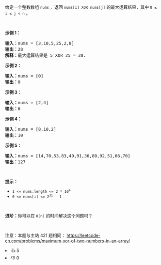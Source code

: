 <p>给定一个整数数组 <code>nums</code> ，返回<em> </em><code>nums[i] XOR nums[j]</code> 的最大运算结果，其中 <code>0 &le; i &le; j &lt; n</code> 。</p>

<p>&nbsp;</p>

<div class="original__bRMd">
<div>
<p><strong>示例 1：</strong></p>

<pre>
<strong>输入：</strong>nums = [3,10,5,25,2,8]
<strong>输出：</strong>28
<strong>解释：</strong>最大运算结果是 5 XOR 25 = 28.</pre>

<p><strong>示例 2：</strong></p>

<pre>
<strong>输入：</strong>nums = [0]
<strong>输出：</strong>0
</pre>

<p><strong>示例 3：</strong></p>

<pre>
<strong>输入：</strong>nums = [2,4]
<strong>输出：</strong>6
</pre>

<p><strong>示例 4：</strong></p>

<pre>
<strong>输入：</strong>nums = [8,10,2]
<strong>输出：</strong>10
</pre>

<p><strong>示例 5：</strong></p>

<pre>
<strong>输入：</strong>nums = [14,70,53,83,49,91,36,80,92,51,66,70]
<strong>输出：</strong>127
</pre>

<p>&nbsp;</p>

<p><strong>提示：</strong></p>

<ul>
	<li><code>1 &lt;= nums.length &lt;= 2 * 10<sup>4</sup></code></li>
	<li><code>0 &lt;= nums[i] &lt;= 2<sup>31</sup> - 1</code></li>
</ul>
</div>
</div>

<p>&nbsp;</p>

<p><strong>进阶：</strong>你可以在 <code>O(n)</code> 的时间解决这个问题吗？</p>

<p>&nbsp;</p>

<p><meta charset="UTF-8" />注意：本题与主站 421&nbsp;题相同：&nbsp;<a href="https://leetcode-cn.com/problems/maximum-xor-of-two-numbers-in-an-array/">https://leetcode-cn.com/problems/maximum-xor-of-two-numbers-in-an-array/</a></p>
<div><li>👍 5</li><li>👎 0</li></div>